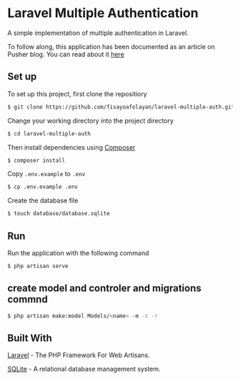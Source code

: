 # Laravel Multiple Authentication
A simple implementation of multiple authentication in Laravel.

To follow along, this application has been documented as an article on Pusher blog. You can read about it [here](https://pusher.com/tutorials/multiple-authentication-guards-laravel)

## Set up
To set up this project, first clone the repositiory
```bash
$ git clone https://github.com/fisayoafolayan/laravel-multiple-auth.git
```

Change your working directory into the project directory
```bash
$ cd laravel-multiple-auth
```

Then install dependencies using [Composer](https://getcomposer.org/doc/00-intro.md)
```bash
$ composer install
```

Copy `.env.example` to `.env`
```bash
$ cp .env.example .env
```

Create the database file
```bash
$ touch database/database.sqlite
```

## Run
Run the application with the following command
```bash
$ php artisan serve
```

## create model and controler and migrations commnd 
```bash
$ php artisan make:model Models/<name> -m -c -r
```

## Built With
[Laravel](https://laravel.com/) - The PHP Framework For Web Artisans.

[SQLite](https://en.wikipedia.org/wiki/SQLite) - A relational database management system.
